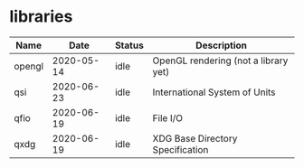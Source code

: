 # libraries

Name                  | Date        | Status  | Description
----------------------|-------------|---------|------------
opengl                | 2020-05-14  | idle    | OpenGL rendering (not a library yet)
qsi                   | 2020-06-23  | idle    | International System of Units
qfio                  | 2020-06-19  | idle    | File I/O
qxdg                  | 2020-06-19  | idle    | XDG Base Directory Specification
